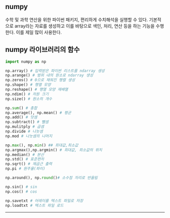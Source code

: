 ## numpy

수학 및 과학 연산을 위한 파이썬 패키지, 편리하게 수치해석을 실행할 수 있다.  기본적으로 array라는 자료를 생성하고 이를 바탕으로 색인, 처리, 연산 등을 하는 기능을 수행한다. 이를 제일 많이 사용한다.



## numpy 라이브러리의 함수

```python
import numpy as np

np.array() # 입력받은 파이썬 리스트를 ndarray 생성
np.arange() # 범위 내의 원소로 ndarray 생성
np.zeros() # 0으로 채워진 행렬 생성
np.shape() # 행열 모양
np.reshape() # 행열 모양 재배열
np.ndim() # 차원 크기
np.size() # 원소의 개수

np.sum() # 총합
np.average(), np.mean() # 평균
np.add() # 덧셈
np.subtract() # 뺄셈
np.mulitply # 곱셈
np.divide # 나눗셈
np.mod # 나눗셈의 나머지

np.max(), np.min() ## 최대값,최소값
np.argmax(),np.argmin() # 최대값, 최소값의 위치
np.median() # 분산
np.std() # 표준편차
np.sqrt() # 제곱근 출력
np.pi # 원주율(파이)

np.around(), np.round()# 소수점 자리로 반올림

np.sin() # sin
np.cos() # cos

np.savetxt # 어레이를 텍스트 파일로 저장
np.loadtxt # 텍스트 파일 로드
```

---




